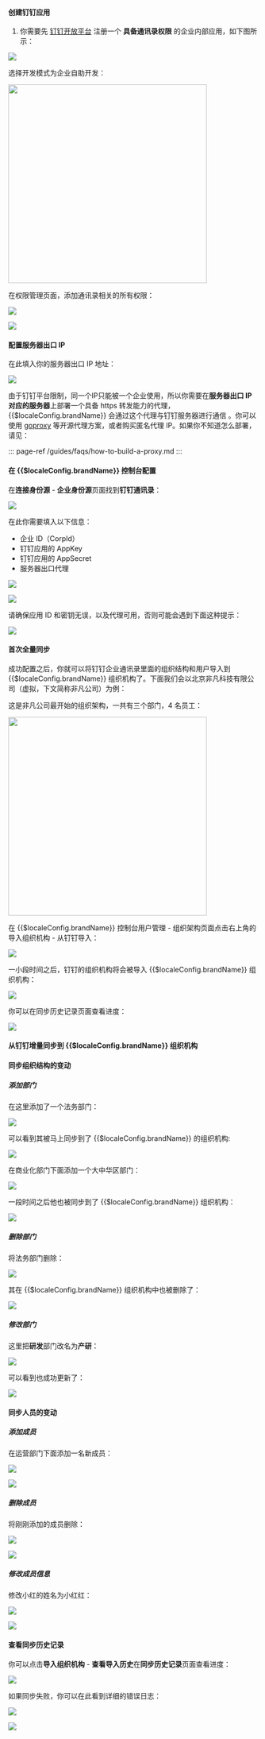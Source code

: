 #### 创建钉钉应用

1. 你需要先 [钉钉开放平台](https://open.dingtalk.com/) 注册一个 **具备通讯录权限** 的企业内部应用，如下图所示：

![](https://cdn.authing.cn/blog/20201019214932.png)

选择开发模式为企业自助开发：

<img src="https://cdn.authing.cn/blog/20201019214944.png" height="400px">

在权限管理页面，添加通讯录相关的所有权限：

![](https://cdn.authing.cn/blog/20201019214954.png)

![](https://cdn.authing.cn/blog/20201019215001.png)

#### 配置服务器出口 IP

在此填入你的服务器出口 IP 地址：

![](https://cdn.authing.cn/blog/20201019215016.png)

由于钉钉平台限制，同一个IP只能被一个企业使用，所以你需要在**服务器出口 IP 对应的服务器**上部署一个具备 https 转发能力的代理，{{$localeConfig.brandName}} 会通过这个代理与钉钉服务器进行通信 。你可以使用 [goproxy](https://github.com/snail007/goproxy/blob/master/README_ZH.md) 等开源代理方案，或者购买匿名代理 IP。如果你不知道怎么部署，请见：

::: page-ref /guides/faqs/how-to-build-a-proxy.md
:::

#### 在 {{$localeConfig.brandName}}  控制台配置

在**连接身份源** - **企业身份源**页面找到**钉钉通讯录**：

![](https://cdn.authing.cn/blog/20201019215241.png)

在此你需要填入以下信息：

- 企业 ID（CorpId）
- 钉钉应用的 AppKey
- 钉钉应用的 AppSecret
- 服务器出口代理

![](https://cdn.authing.cn/blog/20201019215306.png)

![](https://cdn.authing.cn/blog/20201019215311.png)

请确保应用 ID 和密钥无误，以及代理可用，否则可能会遇到下面这种提示：

![](https://cdn.authing.cn/blog/20201019215321.png)

#### 首次全量同步

成功配置之后，你就可以将钉钉企业通讯录里面的组织结构和用户导入到 {{$localeConfig.brandName}} 组织机构了。下面我们会以北京非凡科技有限公司（虚拟，下文简称非凡公司）为例：

这是非凡公司最开始的组织架构，一共有三个部门，4 名员工：

<img src="https://cdn.authing.cn/blog/20201019215342.png" height="400px">


在 {{$localeConfig.brandName}} 控制台用户管理 - 组织架构页面点击右上角的 导入组织机构 - 从钉钉导入：

![](https://cdn.authing.cn/blog/20201019215351.png)

一小段时间之后，钉钉的组织机构将会被导入 {{$localeConfig.brandName}}  组织机构：

![](https://cdn.authing.cn/blog/20201019215400.png)

你可以在同步历史记录页面查看进度：

![](https://cdn.authing.cn/blog/20201019215409.png)

#### 从钉钉增量同步到 {{$localeConfig.brandName}} 组织机构

#### 同步组织结构的变动

##### 添加部门

在这里添加了一个法务部门：

![](https://cdn.authing.cn/blog/20201019215430.png)

可以看到其被马上同步到了 {{$localeConfig.brandName}} 的组织机构:

![](https://cdn.authing.cn/blog/20201019215440.png)

在商业化部门下面添加一个大中华区部门：

![](https://cdn.authing.cn/blog/20201019215453.png)

一段时间之后他也被同步到了 {{$localeConfig.brandName}} 组织机构：

![](https://cdn.authing.cn/blog/20201019215512.png)

##### 删除部门

将法务部门删除：

![](https://cdn.authing.cn/blog/20201019215532.png)

其在 {{$localeConfig.brandName}} 组织机构中也被删除了：

![](https://cdn.authing.cn/blog/20201019215541.png)

##### 修改部门

这里把**研发**部门改名为**产研**：

![](https://cdn.authing.cn/blog/20201019215606.png)

可以看到也成功更新了：

![](https://cdn.authing.cn/blog/20201019215615.png)

#### 同步人员的变动

##### 添加成员

在运营部门下面添加一名新成员：

![](https://cdn.authing.cn/blog/20201019215633.png)

![](https://cdn.authing.cn/blog/20201019215639.png)

##### 删除成员

将刚刚添加的成员删除：

![](https://cdn.authing.cn/blog/20201019215653.png)

![](https://cdn.authing.cn/blog/20201019215700.png)

##### 修改成员信息

修改小红的姓名为小红红：

![](https://cdn.authing.cn/blog/20201019215713.png)

![](https://cdn.authing.cn/blog/20201019215719.png)

#### 查看同步历史记录

你可以点击**导入组织机构** - **查看导入历史**在**同步历史记录**页面查看进度：

![](https://cdn.authing.cn/blog/20201019215747.png)

如果同步失败，你可以在此看到详细的错误日志：

![](https://cdn.authing.cn/blog/20201019215801.png)

![](https://cdn.authing.cn/blog/20201019215806.png)